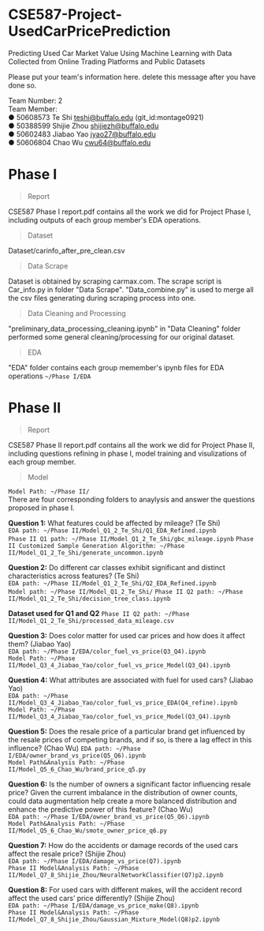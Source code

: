 # CSE587-Project-UsedCarPricePrediction

Predicting Used Car Market Value Using Machine Learning with Data Collected from Online Trading Platforms and Public Datasets

Please put your team's information here. delete this message after you have done so.

Team Number: 2  
Team Member:  
● 50608573 Te Shi teshi@buffalo.edu (git_id:montage0921)  
● 50388599 Shijie Zhou shijiezh@buffalo.edu  
● 50602483 Jiabao Yao jyao27@buffalo.edu  
● 50606804 Chao Wu cwu64@buffalo.edu

# Phase I

> Report

CSE587 Phase I report.pdf contains all the work we did for Project Phase I, including outputs of each group member's EDA operations.

> Dataset

Dataset/carinfo_after_pre_clean.csv

> Data Scrape

Dataset is obtained by scraping carmax.com. The scrape script is Car_info.py in folder "Data Scrape". "Data_combine.py" is used to merge all the csv files generating during scraping process into one.

> Data Cleaning and Processing

"preliminary_data_processing_cleaning.ipynb" in "Data Cleaning" folder performed some general cleaning/processing for our original dataset.

> EDA

"EDA" folder contains each group memember's ipynb files for EDA operations
`~/Phase I/EDA`

# Phase II

> Report

CSE587 Phase II report.pdf contains all the work we did for Project Phase II, including questions refining in phase I, model training and visulizations of each group member.

> Model

`Model Path: ~/Phase II/`  
There are four corresponding folders to anaylysis and answer the questions proposed in phase I.

**Question 1:** What features could be affected by mileage? (Te Shi)  
`EDA path: ~/Phase II/Model_Q1_2_Te_Shi/Q1_EDA_Refined.ipynb`  
`Phase II Q1 path: ~/Phase II/Model_Q1_2_Te_Shi/gbc_mileage.ipynb`
`Phase II Customized Sample Generation Algorithm: ~/Phase II/Model_Q1_2_Te_Shi/generate_uncommon.ipynb`

**Question 2:** Do different car classes exhibit significant and distinct characteristics across features? (Te Shi)  
`EDA path: ~/Phase II/Model_Q1_2_Te_Shi/Q2_EDA_Refined.ipynb`  
`Model path: ~/Phase II/Model_Q1_2_Te_Shi/`
`Phase II Q2 path: ~/Phase II/Model_Q1_2_Te_Shi/decision_tree_class.ipynb`

**Dataset used for Q1 and Q2**
`Phase II Q2 path: ~/Phase II/Model_Q1_2_Te_Shi/processed_data_mileage.csv`

**Question 3:** Does color matter for used car prices and how does it affect them? (Jiabao Yao)  
`EDA path: ~/Phase I/EDA/color_fuel_vs_price(Q3_Q4).ipynb`  
`Model Path: ~/Phase II/Model_Q3_4_Jiabao_Yao/color_fuel_vs_price_Model(Q3_Q4).ipynb`

**Question 4:** What attributes are associated with fuel for used cars? (Jiabao Yao)  
`EDA path: ~/Phase II/Model_Q3_4_Jiabao_Yao/color_fuel_vs_price_EDA(Q4_refine).ipynb`  
`Model Path: ~/Phase II/Model_Q3_4_Jiabao_Yao/color_fuel_vs_price_Model(Q3_Q4).ipynb`

**Question 5:** Does the resale price of a particular brand get influenced by the resale prices of competing brands, and if so, is there a lag effect in this influence? (Chao Wu)
`EDA path: ~/Phase I/EDA/owner_brand_vs_price(Q5_Q6).ipynb`  
`Model Path&Analysis Path: ~/Phase II/Model_Q5_6_Chao_Wu/brand_price_q5.py`

**Question 6:** Is the number of owners a significant factor influencing resale price? Given the current imbalance in the distribution of owner counts, could data augmentation help create a more balanced distribution and enhance the predictive power of this feature? (Chao Wu)  
`EDA path: ~/Phase I/EDA/owner_brand_vs_price(Q5_Q6).ipynb`    
`Model Path&Analysis Path: ~/Phase II/Model_Q5_6_Chao_Wu/smote_owner_price_q6.py`

**Question 7:** How do the accidents or damage records of the used cars affect the resale price? (Shijie Zhou)  
`EDA path: ~/Phase I/EDA/damage_vs_price(Q7).ipynb `  
`Phase II Model&Analysis Path: ~/Phase II/Model_Q7_8_Shijie_Zhou/NeuralNetworkClassifier(Q7)p2.ipynb`

**Question 8:** For used cars with different makes, will the accident record affect the used cars’ price differently? (Shijie Zhou)  
`EDA path: ~/Phase I/EDA/damage_vs_price_make(Q8).ipynb `  
`Phase II Model&Analysis Path: ~/Phase II/Model_Q7_8_Shijie_Zhou/Gaussian_Mixture_Model(Q8)p2.ipynb`
